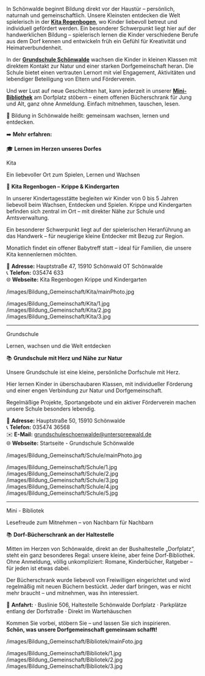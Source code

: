 
<!-- INTRO_TEXT_START -->

In Schönwalde beginnt Bildung direkt vor der Haustür – persönlich, naturnah und gemeinschaftlich. Unsere Kleinsten entdecken die Welt spielerisch in der [**Kita Regenbogen**](/education#kita "Klick mich!"), wo Kinder liebevoll betreut und individuell gefördert werden. Ein besonderer Schwerpunkt liegt hier auf der handwerklichen Bildung – spielerisch lernen die Kinder verschiedene Berufe aus dem Dorf kennen und entwickeln früh ein Gefühl für Kreativität und Heimatverbundenheit.

In der [**Grundschule Schönwalde**](/education#grundschule "Klick mich!") wachsen die Kinder in kleinen Klassen mit direktem Kontakt zur Natur und einer starken Dorfgemeinschaft heran. Die Schule bietet einen vertrauten Lernort mit viel Engagement, Aktivitäten und lebendiger Beteiligung von Eltern und Förderverein.

Und wer Lust auf neue Geschichten hat, kann jederzeit in unserer [**Mini-Bibliothek**](/education#mini-bibliotek "Klick mich!") am Dorfplatz stöbern – einem offenen Bücherschrank für Jung und Alt, ganz ohne Anmeldung. Einfach mitnehmen, tauschen, lesen.

📖 Bildung in Schönwalde heißt: gemeinsam wachsen, lernen und entdecken.

➡️ **Mehr erfahren:**
<!-- INTRO_TEXT_END -->

<!-- SEPARATE_TEXT_START -->
🎓 **Lernen im Herzen unseres Dorfes**
<!-- SEPARATE_TEXT_END -->

<!-- KITA_NAME_START --> 
Kita 
<!-- KITA_NAME_END -->

<!-- KITA_SLOGAN_START -->
Ein liebevoller Ort zum Spielen, Lernen und Wachsen
<!-- KITA_SLOGAN_END -->

<!-- KITA_TEXT_START -->
🎨 **Kita Regenbogen – Krippe & Kindergarten**

In unserer Kindertagesstätte begleiten wir Kinder von 0 bis 5 Jahren liebevoll beim Wachsen, Entdecken und Spielen. Krippe und Kindergarten befinden sich zentral im Ort – mit direkter Nähe zur Schule und Amtsverwaltung.  

Ein besonderer Schwerpunkt liegt auf der spielerischen Heranführung an das Handwerk – für neugierige kleine Entdecker mit Bezug zur Region.  

Monatlich findet ein offener Babytreff statt – ideal für Familien, die unsere Kita kennenlernen möchten.  

📍 **Adresse:** Hauptstraße 47, 15910 Schönwald OT Schönwalde  
📞 **Telefon:** 035474 633  
🌐 **Webseite:** Kita Regenbogen Krippe und Kindergarten  
<!-- KITA_TEXT_END -->

<!-- KITA_PHOTO_START -->
/images/Bildung_Gemeinschaft/Kita/mainPhoto.jpg
<!-- KITA_PHOTO_END -->

<!-- KITA_IMAGES_START -->
/images/Bildung_Gemeinschaft/Kita/1.jpg
/images/Bildung_Gemeinschaft/Kita/2.jpg
/images/Bildung_Gemeinschaft/Kita/3.jpg
<!-- KITA_IMAGES_END -->

---


<!-- GRUNDSCHULE_NAME_START --> 
Grundschule 
<!-- GRUNDSCHULE_NAME_END -->

<!-- GRUNDSCHULE_SLOGAN_START -->
Lernen, wachsen und die Welt entdecken
<!-- GRUNDSCHULE_SLOGAN_END -->

<!-- GRUNDSCHULE_TEXT_START -->
📚 **Grundschule mit Herz und Nähe zur Natur**  

Unsere Grundschule ist eine kleine, persönliche Dorfschule mit Herz.  

Hier lernen Kinder in überschaubaren Klassen, mit individueller Förderung und einer engen Verbindung zur Natur und Dorfgemeinschaft.  

Regelmäßige Projekte, Sportangebote und ein aktiver Förderverein machen unsere Schule besonders lebendig.  

📍 **Adresse:** Hauptstraße 50, 15910 Schönwalde  
📞 **Telefon:** 035474 36568  
✉️ **E-Mail:** grundschuleschoenwalde@unterspreewald.de  
🌐 **Webseite:** Startseite - Grundschule Schönwalde  
<!-- GRUNDSCHULE_TEXT_END -->

<!-- GRUNDSCHULE_PHOTO_START -->
/images/Bildung_Gemeinschaft/Schule/mainPhoto.jpg
<!-- GRUNDSCHULE_PHOTO_END -->

<!-- GRUNDSCHULE_IMAGES_START -->
/images/Bildung_Gemeinschaft/Schule/1.jpg
/images/Bildung_Gemeinschaft/Schule/2.jpg
/images/Bildung_Gemeinschaft/Schule/3.jpg
/images/Bildung_Gemeinschaft/Schule/4.jpg
/images/Bildung_Gemeinschaft/Schule/5.jpg
<!-- GRUNDSCHULE_IMAGES_END -->

---


<!-- MINIBIBLIOTEK_NAME_START --> 
Mini - Bibliotek 
<!-- MINIBIBLIOTEK_NAME_END -->

<!-- MINIBIBLIOTEK_SLOGAN_START -->
Lesefreude zum Mitnehmen – von Nachbarn für Nachbarn
<!-- MINIBIBLIOTEK_SLOGAN_END -->

<!-- MINIBIBLIOTEK_TEXT_START -->
📚 **Dorf-Bücherschrank an der Haltestelle**  

Mitten im Herzen von Schönwalde, direkt an der Bushaltestelle „Dorfplatz“, steht ein ganz besonderes Regal: unsere kleine, aber feine Dorf-Bibliothek. Ohne Anmeldung, völlig unkompliziert: Romane, Kinderbücher, Ratgeber – für jeden ist etwas dabei.  

Der Bücherschrank wurde liebevoll von Freiwilligen eingerichtet und wird regelmäßig mit neuen Büchern bestückt. Jeder darf bringen, was er nicht mehr braucht – und mitnehmen, was ihn interessiert.  

📍 **Anfahrt:**
· Buslinie 506, Haltestelle Schönwalde Dorfplatz
· Parkplätze entlang der Dorfstraße
· Direkt im Wartehäuschen  

Kommen Sie vorbei, stöbern Sie – und lassen Sie sich inspirieren.  
**Schön, was unsere Dorfgemeinschaft gemeinsam schafft!**  
<!-- MINIBIBLIOTEK_TEXT_END -->
<!-- MINIBIBLIOTEK_PHOTO_START -->
/images/Bildung_Gemeinschaft/Bibliotek/mainFoto.jpg
<!-- MINIBIBLIOTEK_PHOTO_END -->

<!-- MINIBIBLIOTEK_IMAGES_START -->
/images/Bildung_Gemeinschaft/Bibliotek/1.jpg
/images/Bildung_Gemeinschaft/Bibliotek/2.jpg
/images/Bildung_Gemeinschaft/Bibliotek/3.jpg
<!-- MINIBIBLIOTEK_IMAGES_END -->
